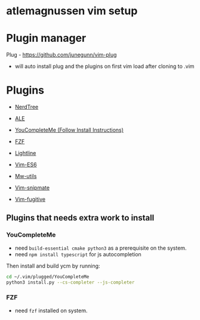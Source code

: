 # atlemagnussen vim setup

# Plugin manager
Plug - https://github.com/junegunn/vim-plug

- will auto install plug and the plugins  on first vim load after cloning to .vim

# Plugins
- [NerdTree](https://github.com/scrooloose/nerdtree)
- [ALE](https://github.com/dense-analysis/ale)
- [YouCompleteMe (Follow Install Instructions)](https://github.com/ycm-core/YouCompleteMe)
- [FZF](https://github.com/junegunn/fzf.vim)

- [Lightline](https://github.com/itchyny/lightline.vim)

- [Vim-ES6](https://github.com/isRuslan/vim-es6)
- [Mw-utils](https://github.com/MarcWeber/vim-addon-mw-utils)
- [Vim-snipmate](https://github.com/garbas/vim-snipmate)
- [Vim-fugitive](https://github.com/tpope/vim-fugitive)

## Plugins that needs extra work to install
### YouCompleteMe
- need `build-essential cmake python3` as a prerequisite on the system. 
- need `npm install typescript` for js autocompletion

Then install and build ycm by running:
```sh
cd ~/.vim/plugged/YouCompleteMe
python3 install.py --cs-completer --js-completer
```

### FZF
- need `fzf` installed on system.
